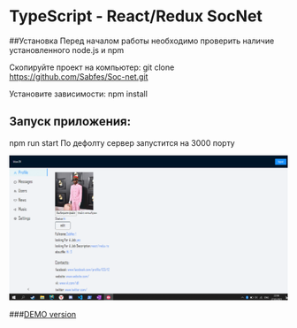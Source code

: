 # TypeScript - React/Redux SocNet
##Установка
Перед началом работы необходимо проверить наличие установленного node.js и npm

Скопируйте проект на компьютер:
git clone https://github.com/Sabfes/Soc-net.git

Установите зависимости:
npm install

## Запуск приложения:
npm run start
По дефолту сервер запустится на 3000 порту

![Функционал приложения](socnet.gif)

###[DEMO version](https://sabfes.github.io/wgg-test-task/)
